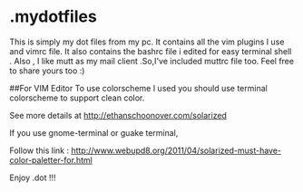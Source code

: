 # .mydotfiles

This is simply my dot files from my pc.
It contains all the vim plugins I use and vimrc file.
It also contains the bashrc file i edited for easy terminal shell .
Also , I like mutt as my mail client .So,I've included muttrc file too.
Feel free to share yours too :) 

##For VIM Editor
To use colorscheme I used you  should use terminal colorscheme to support clean color.

See more details at http://ethanschoonover.com/solarized


If you use gnome-terminal or  guake terminal,

Follow this link : http://www.webupd8.org/2011/04/solarized-must-have-color-paletter-for.html


Enjoy .dot !!!
